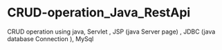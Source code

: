 # CRUD-operation_Java_RestApi
CRUD operation using java, Servlet , JSP (java Server page) , JDBC (java database Connection ), MySql
